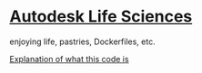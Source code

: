 # <a href="https://bionano.autodesk.com/">Autodesk Life Sciences</a>
enjoying life, pastries, Dockerfiles, etc. 

<a href="https://medium.com/@uday_suresh/designing-customizable-nucleotide-sequence-auto-annotation-in-genetic-constructor-9d2ff4d4d92e">Explanation of what this code is</a>

